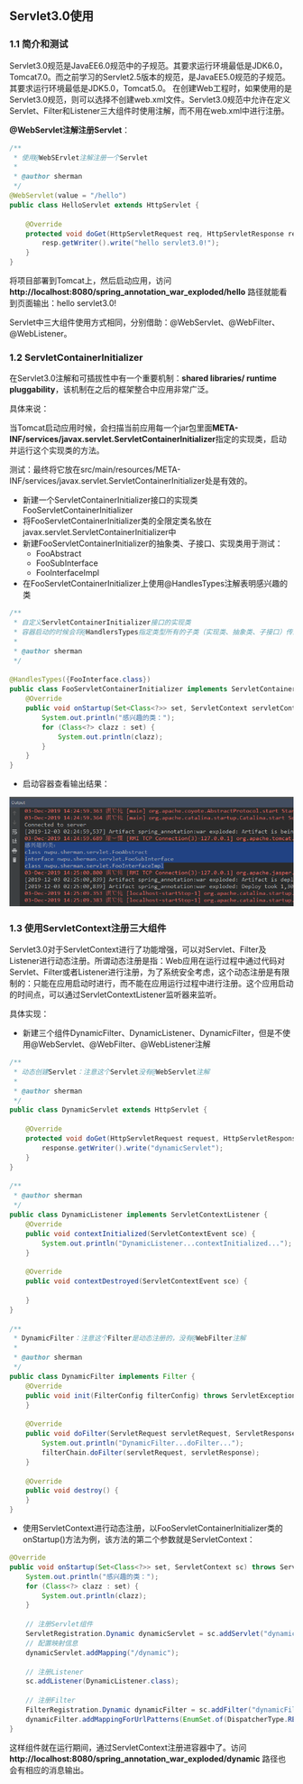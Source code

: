 ## Servlet3.0使用

### 1.1 简介和测试
Servlet3.0规范是JavaEE6.0规范中的子规范。其要求运行环境最低是JDK6.0，Tomcat7.0。而之前学习的Servlet2.5版本的规范，是JavaEE5.0规范的子规范。其要求运行环境最低是JDK5.0，Tomcat5.0。
在创建Web工程时，如果使用的是Servlet3.0规范，则可以选择不创建web.xml文件。Servlet3.0规范中允许在定义Servlet、Filter和Listener三大组件时使用注解，而不用在web.xml中进行注册。

**@WebServlet注解注册Servlet**：
```java
/**
 * 使用@WebSErvlet注解注册一个Servlet
 *
 * @author sherman
 */
@WebServlet(value = "/hello")
public class HelloServlet extends HttpServlet {

    @Override
    protected void doGet(HttpServletRequest req, HttpServletResponse resp) throws ServletException, IOException {
        resp.getWriter().write("hello servlet3.0!");
    }
}
```

将项目部署到Tomcat上，然后启动应用，访问 **http://localhost:8080/spring_annotation_war_exploded/hello** 路径就能看到页面输出：hello servlet3.0!

Servlet中三大组件使用方式相同，分别借助：@WebServlet、@WebFilter、@WebListener。

### 1.2 ServletContainerInitializer
在Servlet3.0注解和可插拔性中有一个重要机制：**shared libraries/ runtime pluggability**，该机制在之后的框架整合中应用非常广泛。

具体来说：

当Tomcat启动应用时候，会扫描当前应用每一个jar包里面**META-INF/services/javax.servlet.ServletContainerInitializer**指定的实现类，启动并运行这个实现类的方法。

测试：最终将它放在src/main/resources/META-INF/services/javax.servlet.ServletContainerInitializer处是有效的。

- 新建一个ServletContainerInitializer接口的实现类FooServletContainerInitializer
- 将FooServletContainerInitializer类的全限定类名放在javax.servlet.ServletContainerInitializer中
- 新建FooServletContainerInitializer的抽象类、子接口、实现类用于测试：
    - FooAbstract
    - FooSubInterface
    - FooInterfaceImpl
- 在FooServletContainerInitializer上使用@HandlesTypes注解表明感兴趣的类
```java
/**
 * 自定义ServletContainerInitializer接口的实现类
 * 容器启动的时候会将@HandlersTypes指定类型所有的子类（实现类、抽象类、子接口）传递过来
 *
 * @author sherman
 */

@HandlesTypes({FooInterface.class})
public class FooServletContainerInitializer implements ServletContainerInitializer {
    @Override
    public void onStartup(Set<Class<?>> set, ServletContext servletContext) throws ServletException {
        System.out.println("感兴趣的类：");
        for (Class<?> clazz : set) {
            System.out.println(clazz);
        }
    }
}
```
- 启动容器查看输出结果：

![](imgs/ServletContainerInitializer.png)

### 1.3 使用ServletContext注册三大组件
Servlet3.0对于ServletContext进行了功能增强，可以对Servlet、Filter及Listener进行动态注册。所谓动态注册是指：Web应用在运行过程中通过代码对Servlet、Filter或者Listener进行注册，为了系统安全考虑，这个动态注册是有限制的：只能在应用启动时进行，而不能在应用运行过程中进行注册。这个应用启动的时间点，可以通过ServletContextListener监听器来监听。

具体实现：
- 新建三个组件DynamicFilter、DynamicListener、DynamicFilter，但是不使用@WebServlet、@WebFilter、@WebListener注解
```java
/**
 * 动态创建Servlet：注意这个Servlet没有@WebServlet注解
 *
 * @author sherman
 */
public class DynamicServlet extends HttpServlet {

    @Override
    protected void doGet(HttpServletRequest request, HttpServletResponse response) throws ServletException, IOException {
        response.getWriter().write("dynamicServlet");
    }
}

/**
 * @author sherman
 */
public class DynamicListener implements ServletContextListener {
    @Override
    public void contextInitialized(ServletContextEvent sce) {
        System.out.println("DynamicListener...contextInitialized...");
    }

    @Override
    public void contextDestroyed(ServletContextEvent sce) {

    }
}

/**
 * DynamicFilter：注意这个Filter是动态注册的，没有@WebFilter注解
 *
 * @author sherman
 */
public class DynamicFilter implements Filter {
    @Override
    public void init(FilterConfig filterConfig) throws ServletException {
    }

    @Override
    public void doFilter(ServletRequest servletRequest, ServletResponse servletResponse, FilterChain filterChain) throws IOException, ServletException {
        System.out.println("DynamicFilter...doFilter...");
        filterChain.doFilter(servletRequest, servletResponse);
    }

    @Override
    public void destroy() {
    }
}
```
- 使用ServletContext进行动态注册，以FooServletContainerInitializer类的onStartup()方法为例，该方法的第二个参数就是ServletContext：
```java
@Override
public void onStartup(Set<Class<?>> set, ServletContext sc) throws ServletException {
    System.out.println("感兴趣的类：");
    for (Class<?> clazz : set) {
        System.out.println(clazz);
    }

    // 注册Servlet组件
    ServletRegistration.Dynamic dynamicServlet = sc.addServlet("dynamicServlet", new DynamicServlet());
    // 配置映射信息
    dynamicServlet.addMapping("/dynamic");

    // 注册Listener
    sc.addListener(DynamicListener.class);

    // 注册Filter
    FilterRegistration.Dynamic dynamicFilter = sc.addFilter("dynamicFilter", DynamicFilter.class);
    dynamicFilter.addMappingForUrlPatterns(EnumSet.of(DispatcherType.REQUEST), true, "/*");
}
```
这样组件就在运行期间，通过ServletContext注册进容器中了。访问 **http://localhost:8080/spring_annotation_war_exploded/dynamic** 路径也会有相应的消息输出。